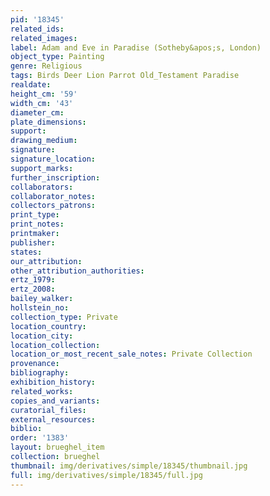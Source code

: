 ```yaml
---
pid: '18345'
related_ids: 
related_images: 
label: Adam and Eve in Paradise (Sotheby&apos;s, London)
object_type: Painting
genre: Religious
tags: Birds Deer Lion Parrot Old_Testament Paradise
realdate: 
height_cm: '59'
width_cm: '43'
diameter_cm: 
plate_dimensions: 
support: 
drawing_medium: 
signature: 
signature_location: 
support_marks: 
further_inscription: 
collaborators: 
collaborator_notes: 
collectors_patrons: 
print_type: 
print_notes: 
printmaker: 
publisher: 
states: 
our_attribution: 
other_attribution_authorities: 
ertz_1979: 
ertz_2008: 
bailey_walker: 
hollstein_no: 
collection_type: Private
location_country: 
location_city: 
location_collection: 
location_or_most_recent_sale_notes: Private Collection
provenance: 
bibliography: 
exhibition_history: 
related_works: 
copies_and_variants: 
curatorial_files: 
external_resources: 
biblio: 
order: '1383'
layout: brueghel_item
collection: brueghel
thumbnail: img/derivatives/simple/18345/thumbnail.jpg
full: img/derivatives/simple/18345/full.jpg
---
```

